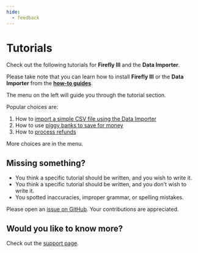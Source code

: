 ```yaml
---
hide:
  - feedback
---
```


# Tutorials

Check out the following tutorials for **Firefly III** and the **Data Importer**.

Please take note that you can learn how to install **Firefly III** or the **Data Importer** from the **[how-to guides](../how-to/index.md)**.

The menu on the left will guide you through the tutorial section.

Popular choices are:

1. How to [import a simple CSV file using the Data Importer](data-importer/csv.md)
2. How to use [piggy banks to save for money](finances/piggy-bank.md)
3. How to [process refunds](finances/refund.md)

More choices are in the menu.

## Missing something?

- You think a specific tutorial should be written, and you wish to write it.
- You think a specific tutorial should be written, and you don't wish to write it.
- You spotted inaccuracies, improper grammar, or spelling mistakes.

Please open an [issue on GitHub](https://github.com/firefly-iii/firefly-iii/issues/new?assignees=&labels=&projects=&template=fr.yml). Your contributions are appreciated.

## Would you like to know more?

Check out the [support page](../references/support.md).

